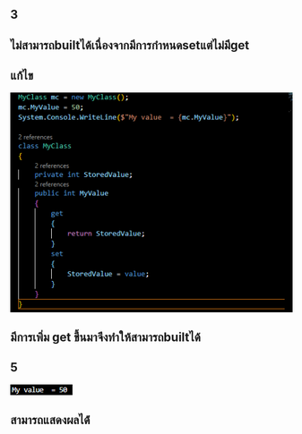 ## 3
## ไม่สามารถbuiltได้เนื่องจากมีการกำหนดsetแต่ไม่มีget

## แก้ไข
![alt text](image-4.png)
## มีการเพิ่ม get ขึ้นมาจึงทำให้สามารถbuiltได้

## 5 
![alt text](image-5.png)
## สามารถแสดงผลได้่